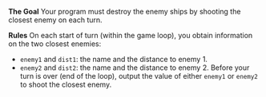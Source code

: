 **The Goal**
Your program must destroy the enemy ships by shooting the closest enemy on each turn.

**Rules**
On each start of turn (within the game loop), you obtain information on the two closest enemies:
* `enemy1` and `dist1`: the name and the distance to enemy 1.
* `enemy2` and `dist2`: the name and the distance to enemy 2.
Before your turn is over (end of the loop), output the value of either `enemy1` or `enemy2` to shoot the closest enemy.
